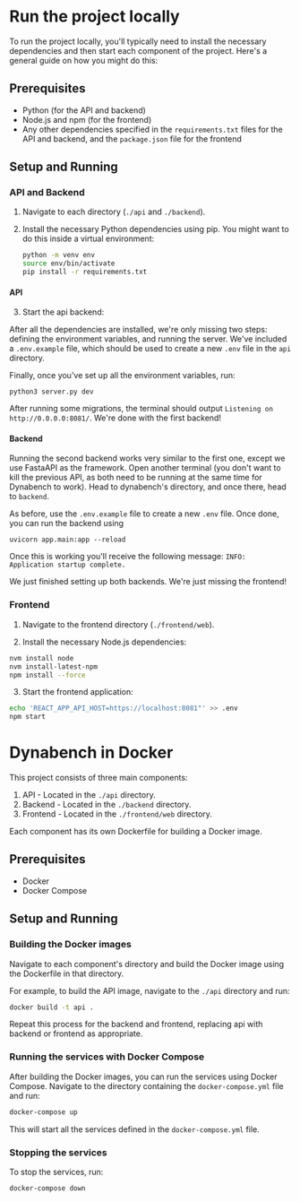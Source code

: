 # Run the project locally

To run the project locally, you'll typically need to install the necessary dependencies and then start each component of the project. Here's a general guide on how you might do this:

## Prerequisites

- Python (for the API and backend)
- Node.js and npm (for the frontend)
- Any other dependencies specified in the `requirements.txt` files for the API and backend, and the `package.json` file for the frontend

## Setup and Running

### API and Backend

1. Navigate to each directory (`./api` and `./backend`).

2. Install the necessary Python dependencies using pip. You might want to do this inside a virtual environment:

   ```bash
   python -m venv env
   source env/bin/activate
   pip install -r requirements.txt
   ```
#### API
3. Start the api backend:

After all the dependencies are installed, we're only missing two steps: defining the environment variables, and running the server. We've included a `.env.example` file, which should be used to create a new `.env` file in the `api` directory.

Finally, once you've set up all the environment variables, run:

    python3 server.py dev

After running some migrations, the terminal should output `Listening on http://0.0.0.0:8081/`. We're done with the first backend!

#### Backend
Running the second backend works very similar to the first one, except we use FastaAPI as the framework. Open another terminal (you don't want to kill the previous API, as both need to be running at the same time for Dynabench to work). Head to dynabench's directory, and once there, head to `backend`.

As before, use the `.env.example` file to create a new `.env` file. Once done, you can run the backend using

    uvicorn app.main:app --reload

Once this is working you'll receive the following message: `INFO: Application startup complete.`

We just finished setting up both backends. We're just missing the frontend!

### Frontend

1. Navigate to the frontend directory (`./frontend/web`).

2. Install the necessary Node.js dependencies:

```bash
nvm install node
nvm install-latest-npm
npm install --force
```
3. Start the frontend application:

```bash
echo 'REACT_APP_API_HOST=https://localhost:8081"' >> .env
npm start
```



# Dynabench in Docker

This project consists of three main components:

1. API - Located in the `./api` directory.
2. Backend - Located in the `./backend` directory.
3. Frontend - Located in the `./frontend/web` directory.

Each component has its own Dockerfile for building a Docker image.

## Prerequisites
* Docker
* Docker Compose

## Setup and Running

### Building the Docker images

Navigate to each component's directory and build the Docker image using the Dockerfile in that directory.

For example, to build the API image, navigate to the `./api` directory and run:

```bash
docker build -t api .
```
Repeat this process for the backend and frontend, replacing api with backend or frontend as appropriate.

### Running the services with Docker Compose

After building the Docker images, you can run the services using Docker Compose. Navigate to the directory containing the `docker-compose.yml` file and run:

```bash
docker-compose up
```
This will start all the services defined in the `docker-compose.yml` file.

### Stopping the services

To stop the services, run:
```bash
docker-compose down
```